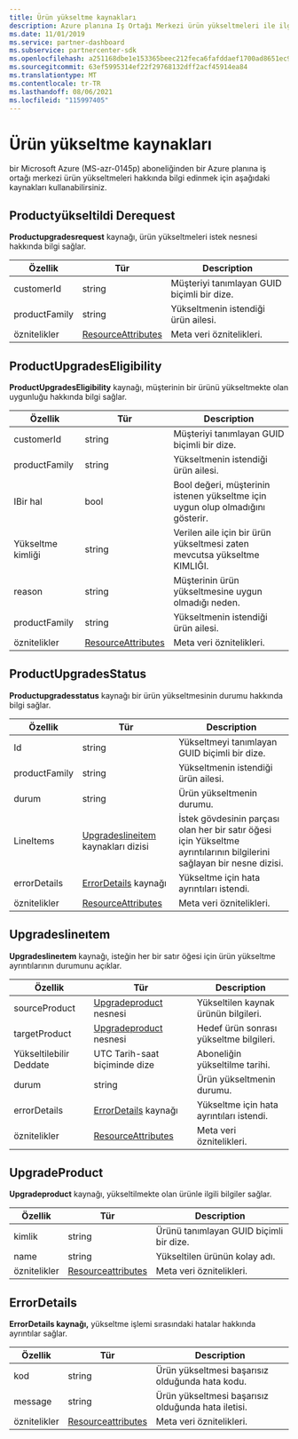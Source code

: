 ```yaml
---
title: Ürün yükseltme kaynakları
description: Azure planına Iş Ortağı Merkezi ürün yükseltmeleri ile ilgili birden çok kaynak kullanabilirsiniz. Bunlar Productyükselderequest, ProductUpgradesEligibility, ProductUpgradesStatus, Upgradeslineıtem, UpgradeProduct ve ErrorDetails içerir.
ms.date: 11/01/2019
ms.service: partner-dashboard
ms.subservice: partnercenter-sdk
ms.openlocfilehash: a251168dbe1e153365beec212feca6fafddaef1700ad8651ec9d459aebf24600
ms.sourcegitcommit: 63ef5995314ef22f29768132dff2acf45914ea84
ms.translationtype: MT
ms.contentlocale: tr-TR
ms.lasthandoff: 08/06/2021
ms.locfileid: "115997405"
---
```

# <a name="product-upgrade-resources"></a>Ürün yükseltme kaynakları

bir Microsoft Azure (MS-azr-0145p) aboneliğinden bir Azure planına iş ortağı merkezi ürün yükseltmeleri hakkında bilgi edinmek için aşağıdaki kaynakları kullanabilirsiniz.

## <a name="productupgraderequest"></a>Productyükseltildi Derequest

**Productupgradesrequest** kaynağı, ürün yükseltmeleri istek nesnesi hakkında bilgi sağlar.

| Özellik      | Tür                                                          | Description                                                |
|---------------|---------------------------------------------------------------|------------------------------------------------------------|
| customerId    | string                                                        | Müşteriyi tanımlayan GUID biçimli bir dize.      |
| productFamily | string                                                        | Yükseltmenin istendiği ürün ailesi. |
| öznitelikler    | [ResourceAttributes](utility-resources.md#resourceattributes) | Meta veri öznitelikleri.                                   |

## <a name="productupgradeseligibility"></a>ProductUpgradesEligibility

**ProductUpgradesEligibility** kaynağı, müşterinin bir ürünü yükseltmekte olan uygunluğu hakkında bilgi sağlar.

| Özellik      | Tür                                                          | Description                                                                      |
|---------------|---------------------------------------------------------------|----------------------------------------------------------------------------------|
| customerId    | string                                                        | Müşteriyi tanımlayan GUID biçimli bir dize.                            |
| productFamily | string                                                        | Yükseltmenin istendiği ürün ailesi.                       |
| IBir hal    | bool                                                          | Bool değeri, müşterinin istenen yükseltme için uygun olup olmadığını gösterir. |
| Yükseltme kimliği     | string                                                        | Verilen aile için bir ürün yükseltmesi zaten mevcutsa yükseltme KIMLIĞI.        |
| reason        | string                                                        | Müşterinin ürün yükseltmesine uygun olmadığı neden.                |
| productFamily | string                                                        | Yükseltmenin istendiği ürün ailesi.                       |
| öznitelikler    | [ResourceAttributes](utility-resources.md#resourceattributes) | Meta veri öznitelikleri.                                                         |

## <a name="productupgradesstatus"></a>ProductUpgradesStatus

**Productupgradesstatus** kaynağı bir ürün yükseltmesinin durumu hakkında bilgi sağlar.

| Özellik | Tür   | Description                                          |
|----------|--------|------------------------------------------------------|
| Id       | string | Yükseltmeyi tanımlayan GUID biçimli bir dize. |
| productFamily       | string                                                         | Yükseltmenin istendiği ürün ailesi.
| durum              | string                                                         | Ürün yükseltmenin durumu.
| LineItems           | [Upgradeslineitem](#upgradeslineitem) kaynakları dizisi       | İstek gövdesinin parçası olan her bir satır öğesi için Yükseltme ayrıntılarının bilgilerini sağlayan bir nesne dizisi.
| errorDetails        | [ErrorDetails](#errordetails) kaynağı                         | Yükseltme için hata ayrıntıları istendi.
| öznitelikler          | [ResourceAttributes](utility-resources.md#resourceattributes)  | Meta veri öznitelikleri. |

## <a name="upgradeslineitem"></a>Upgradeslineıtem

**Upgradeslineıtem** kaynağı, isteğin her bir satır öğesi için ürün yükseltme ayrıntılarının durumunu açıklar.

| Özellik      | Tür                                                          | Description                                       |
|---------------|---------------------------------------------------------------|---------------------------------------------------|
| sourceProduct | [Upgradeproduct](#upgradeproduct) nesnesi                      | Yükseltilen kaynak ürünün bilgileri. |
| targetProduct | [Upgradeproduct](#upgradeproduct) nesnesi                      | Hedef ürün sonrası yükseltme bilgileri.   |
| Yükseltilebilir Deddate  | UTC Tarih-saat biçiminde dize                                | Aboneliğin yükseltilme tarihi.           |
| durum        | string                                                        | Ürün yükseltmenin durumu.                |
| errorDetails  | [ErrorDetails](#errordetails) kaynağı                        | Yükseltme için hata ayrıntıları istendi.          |
| öznitelikler    | [ResourceAttributes](utility-resources.md#resourceattributes) | Meta veri öznitelikleri.                          |

## <a name="upgradeproduct"></a>UpgradeProduct

**Upgradeproduct** kaynağı, yükseltilmekte olan ürünle ilgili bilgiler sağlar.

| Özellik   | Tür                                                          | Description                                          |
|------------|---------------------------------------------------------------|------------------------------------------------------|
| kimlik         | string                                                        | Ürünü tanımlayan GUID biçimli bir dize. |
| name       | string                                                        | Yükseltilen ürünün kolay adı.         |
| öznitelikler | [Resourceattributes](utility-resources.md#resourceattributes) | Meta veri öznitelikleri.                             |

## <a name="errordetails"></a>ErrorDetails

**ErrorDetails kaynağı,** yükseltme işlemi sırasındaki hatalar hakkında ayrıntılar sağlar.

| Özellik   | Tür                                                          | Description                                       |
|------------|---------------------------------------------------------------|---------------------------------------------------|
| kod       | string                                                        | Ürün yükseltmesi başarısız olduğunda hata kodu.      |
| message    | string                                                        | Ürün yükseltmesi başarısız olduğunda hata iletisi. |
| öznitelikler | [Resourceattributes](utility-resources.md#resourceattributes) | Meta veri öznitelikleri.                          |
